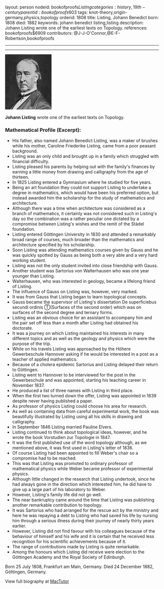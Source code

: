 layout: person
nodeid: bookofproofs$Listing
categories: history,19th-century
parentid: bookofproofs$603
tags: knot-theory,origin-germany,physics,topology
orderid: 1808
title: Listing, Johann Benedict
born: 1808
died: 1882
keywords: johann benedict listing,listing
description: Johann Listing wrote one of the earliest texts on Topology.
references: bookofproofs$6909
contributors: @J-J-O'Connor,@E-F-Robertson,bookofproofs

---



---

![Listing.jpg](https://github.com/bookofproofs/bookofproofs.github.io/blob/main/_sources/_assets/images/portraits/Listing.jpg?raw=true)

**Johann Listing** wrote one of the earliest texts on Topology.

### Mathematical Profile (Excerpt):
* His father, also named Johann Benedict Listing, was a maker of brushes while his mother, Caroline Friederike Listing, came from a poor peasant background.
* Listing was an only child and brought up in a family which struggled with financial difficulty.
* Listing pleased his parents by helping out with the family's finances by earning a little money from drawing and calligraphy from the age of thirteen.
* In 1825 Listing entered a Gymnasium where he studied for five years.
* Being an art foundation they could not support Listing to undertake a degree in mathematics, which would have been his preferred option, but instead awarded him the scholarship for the study of mathematics and architecture.
* Although there was a time when architecture was considered as a branch of mathematics, it certainly was not considered such in Listing's day so the combination was a rather peculiar one dictated by a compromise between Listing's wishes and the remit of the Städel foundation.
* Listing entered Göttingen University in 1830 and attended a remarkably broad range of courses, much broader than the mathematics and architecture specified by his scholarship.
* Soon Listing was attending mathematics courses given by Gauss and he was quickly spotted by Gauss as being both a very able and a very hard working student.
* Listing was not the only student invited into close friendship with Gauss.
* Another student was Sartorius von Walterhausen who was one year younger than Listing.
* Walterhausen, who was interested in geology, became a lifelong friend of Listing.
* The influence of Gauss on Listing was, however, very marked.
* It was from Gauss that Listing began to learn topological concepts.
* Gauss became the supervisor of Listing's dissertation De superficiebus secundi ordinis Ⓣ(Surfaces of the second order) which was on surfaces of the second degree and ternary forms.
* Listing was an obvious choice for an assistant to accompany him and the pair set off less than a month after Listing had obtained his doctorate.
* It was a journey on which Listing maintained his interests in many different topics and as well as the geology and physics which were the purpose of the trip.
* While on his travels Listing was approached by the Höhere Gewerbeschule Hannover asking if he would be interested in a post as a teacher of applied mathematics.
* Because of a cholera epidemic Sartorius and Listing delayed their return to Göttingen.
* Listing went to Hannover to be interviewed for the post in the Gewerbeschule and was appointed, starting his teaching career in November 1837.
* He produced a list of three names with Listing in third place.
* When the first two turned down the offer, Listing was appointed in 1839 despite never having published a paper.
* As professor of physics Listing could choose his area for research.
* As well as containing data from careful experimental work, the book was beautifully illustrated by Listing using all his skills in drawing and calligraphy.
* In September 1846 Listing married Pauline Elvers.
* Listing continued to think about topological ideas, however, and he wrote the book Vorstudien zur Topologie in 1847.
* It was the first published use of the word topology although, as we mentioned above, it was first used in Listing's letter of 1836.
* Of course Listing had been appointed to fill Weber's chair so a compromise had to be reached.
* This was that Listing was promoted to ordinary professor of mathematical physics while Weber became professor of experimental physics.
* Although little changed in the research that Listing undertook, since he had always gone in the direction which interested him, he did have to give up a large part of his laboratory to Weber.
* However, Listing's family life did not go well.
* The near bankruptcy came around the time that Listing was publishing another remarkable contribution to topology.
* It was Sartorius who had arranged for the rescue act by the ministry and here he was repaying a debt to Listing who had saved his life by nursing him through a serious illness during their journey of nearly thirty years earlier.
* However, Listing did not find favour with his colleagues because of the behaviour of himself and his wife and it is certain that he received less recognition for his scientific achievements because of it.
* The range of contributions made by Listing is quite remarkable.
* Among the honours which Listing did receive were election to the Göttingen Academy and the Royal Society of Edinburgh.

Born 25 July 1808, Frankfurt am Main, Germany. Died 24 December 1882, Göttingen, Germany.

View full biography at [MacTutor](https://mathshistory.st-andrews.ac.uk/Biographies/Listing/)

